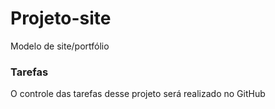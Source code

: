 # Projeto-site
Modelo de site/portfólio  

### Tarefas

O controle das tarefas desse projeto será realizado no GitHub